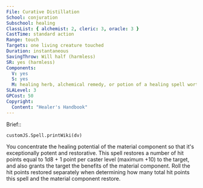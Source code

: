 ```yaml
---
File: Curative Distillation
School: conjuration
Subschool: healing
ClassList: { alchemist: 2, cleric: 3, oracle: 3 }
CastTime: standard action
Range: touch
Targets: one living creature touched
Duration: instantaneous
SavingThrow: Will half (harmless)
SR: yes (harmless)
Components:
  V: yes
  S: yes
  M: healing herb, alchemical remedy, or potion of a healing spell worth at least 50 gp
SLALevel: 3
GPCost: 50
Copyright:
  Content: "Healer's Handbook"
---
```

Brief:: 

```dataviewjs
customJS.Spell.printWiki(dv)
```

You concentrate the healing potential of the material component so that it's exceptionally potent and restorative. This spell restores a number of hit points equal to 1d8 + 1 point per caster level (maximum +10) to the target, and also grants the target the benefits of the material component. Roll the hit points restored separately when determining how many total hit points this spell and the material component restore.
